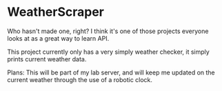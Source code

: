 # WeatherScraper

Who hasn't made one, right? I think it's one of those projects everyone looks at as a great way to learn API.

This project currently only has a very simply weather checker, it simply prints current weather data.

Plans:
This will be part of my lab server, and will keep me updated on the current weather through the use of a robotic clock.

